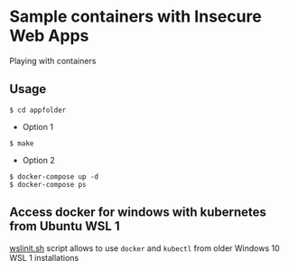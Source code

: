 # Sample containers with Insecure Web Apps

Playing with containers

## Usage
````
$ cd appfolder
````
* Option 1

````
$ make
````

* Option 2

````
$ docker-compose up -d
$ docker-compose ps
````

## Access docker for windows with kubernetes from Ubuntu WSL 1
[wslinit.sh](WSL1) script allows to use  ``docker`` and ``kubectl`` from older Windows 10 WSL 1 installations